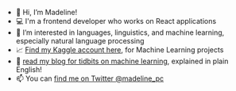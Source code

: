 - 👋 Hi, I’m Madeline!
- :computer: I'm a frontend developer who works on React applications
- 👀 I’m interested in languages, linguistics, and machine learning, especially natural language processing 
- :chart_with_upwards_trend: [Find my Kaggle account here](https://www.kaggle.com/madelinecaples), for Machine Learning projects
- :memo: [read my blog for tidbits on machine learning](http://madelinecaples.hashnode.dev), explained in plain English!  
- 📫 You can [find me on Twitter @madeline_pc](https://twitter.com/madeline_pc)  

<!---
mpcaples/mpcaples is a ✨ special ✨ repository because its `README.md` (this file) appears on your GitHub profile.
You can click the Preview link to take a look at your changes.
--->
